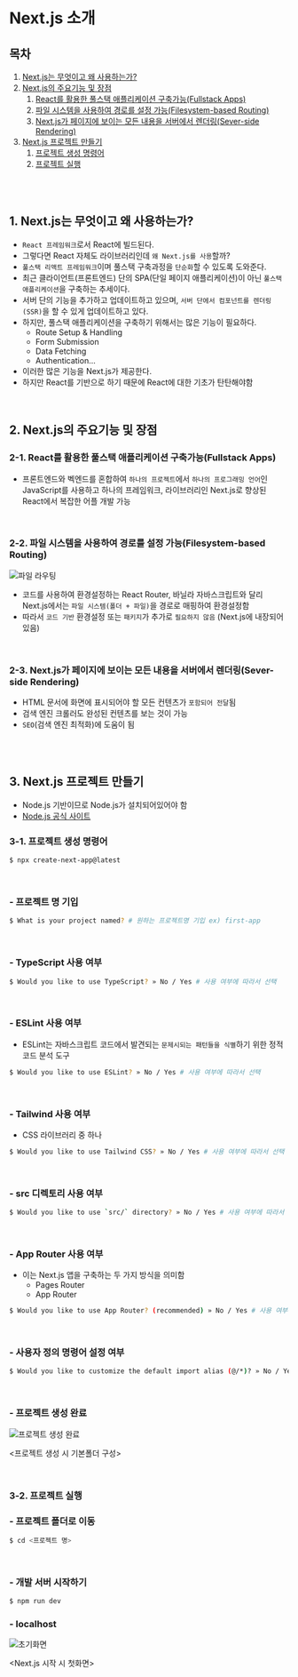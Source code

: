 # Next.js 소개

## 목차

1. [Next.js는 무엇이고 왜 사용하는가?](#1-nextjs는-무엇이고-왜-사용하는가)
2. [Next.js의 주요기능 및 장점](#2-nextjs의-주요기능-및-장점)
    1. [React를 활용한 풀스택 애플리케이션 구축가능(Fullstack Apps)](#2-1-react를-활용한-풀스택-애플리케이션-구축가능fullstack-apps)
    2. [파일 시스템을 사용하여 경로를 설정 가능(Filesystem-based Routing)](#2-2-파일-시스템을-사용하여-경로를-설정-가능filesystem-based-routing)
    3. [Next.js가 페이지에 보이는 모든 내용을 서버에서 렌더링(Sever-side Rendering)](#2-3-nextjs가-페이지에-보이는-모든-내용을-서버에서-렌더링sever-side-rendering)
3. [Next.js 프로젝트 만들기](#3-nextjs-프로젝트-만들기)
    1. [프로젝트 생성 명령어](#3-1-프로젝트-생성-명령어)
    2. [프로젝트 실행](#3-2-프로젝트-실행)

<br>
<br>

## 1. Next.js는 무엇이고 왜 사용하는가?

-   `React 프레임워크`로서 React에 빌드된다.
-   그렇다면 React 자체도 라이브러리인데 `왜 Next.js를 사용`할까?
-   `풀스택 리액트 프레임워크`이며 풀스택 구축과정을 `단순화`할 수 있도록 도와준다.
-   최근 클라이언트(프론트엔드) 단의 SPA(단일 페이지 애플리케이션)이 아닌 `풀스택 애플리케이션`을 구축하는 추세이다.
-   서버 단의 기능을 추가하고 업데이트하고 있으며, `서버 단에서 컴포넌트를 렌더링(SSR)`을 할 수 있게 업데이트하고 있다.
-   하지만, 풀스택 애플리케이션을 구축하기 위해서는 많은 기능이 필요하다.
    -   Route Setup & Handling
    -   Form Submission
    -   Data Fetching
    -   Authentication...
-   이러한 많은 기능을 Next.js가 제공한다.
-   하지만 React를 기반으로 하기 때문에 React에 대한 기초가 탄탄해야함

<br>

## 2. Next.js의 주요기능 및 장점

### 2-1. React를 활용한 풀스택 애플리케이션 구축가능(Fullstack Apps)

-   프론트엔드와 벡엔드를 혼합하여 `하나의 프로젝트`에서 `하나의 프로그래밍 언어`인 JavaScript를 사용하고 하나의 프레임워크, 라이브러리인 Next.js로 향상된 React에서 복잡한 어플 개발 가능

<br>

### 2-2. 파일 시스템을 사용하여 경로를 설정 가능(Filesystem-based Routing)

![파일 라우팅](../img/Nextjs_file_routing.png)

-   코드를 사용하여 환경설정하는 React Router, 바닐라 자바스크립트와 달리 Next.js에서는 `파일 시스템(폴더 + 파일)`을 경로로 매핑하여 환경설정함
-   따라서 `코드 기반` 환경설정 또는 `패키지`가 추가로 `필요하지 않음` (Next.js에 내장되어 있음)

<br>

### 2-3. Next.js가 페이지에 보이는 모든 내용을 서버에서 렌더링(Sever-side Rendering)

-   HTML 문서에 화면에 표시되어야 할 모든 컨텐츠가 `포함되어 전달`됨
-   검색 엔진 크롤러도 완성된 컨텐츠를 보는 것이 가능
-   `SEO`(검색 엔진 최적화)에 도움이 됨

<br>
<br>

## 3. Next.js 프로젝트 만들기

-   Node.js 기반이므로 Node.js가 설치되어있어야 함
-   [Node.js 공식 사이트](https://nodejs.org/en)

### 3-1. 프로젝트 생성 명령어

```bash
$ npx create-next-app@latest
```

<br>

### - 프로젝트 명 기입

```bash
$ What is your project named? # 원하는 프로젝트명 기입 ex) first-app
```

<br>

### - TypeScript 사용 여부

```bash
$ Would you like to use TypeScript? » No / Yes # 사용 여부에 따라서 선택
```

<br>

### - ESLint 사용 여부

-   ESLint는 자바스크립트 코드에서 발견되는 `문제시되는 패턴들을 식별`하기 위한 정적 코드 분석 도구

```bash
$ Would you like to use ESLint? » No / Yes # 사용 여부에 따라서 선택
```

<br>

### - Tailwind 사용 여부

-   CSS 라이브러리 중 하나

```bash
$ Would you like to use Tailwind CSS? » No / Yes # 사용 여부에 따라서 선택
```

<br>

### - src 디렉토리 사용 여부

```bash
$ Would you like to use `src/` directory? » No / Yes # 사용 여부에 따라서 선택
```

<br>

### - App Router 사용 여부

-   이는 Next.js 앱을 구축하는 두 가지 방식을 의미함
    -   Pages Router
    -   App Router

```bash
$ Would you like to use App Router? (recommended) » No / Yes # 사용 여부에 따라서 선택
```

<br>

### - 사용자 정의 명령어 설정 여부

```bash
$ Would you like to customize the default import alias (@/*)? » No / Yes # 사용 여부에 따라서 선택
```

<br>

### - 프로젝트 생성 완료

![프로젝트 생성 완료](../img/Nextjs_project.png)

<프로젝트 생성 시 기본폴더 구성>

<br>

### 3-2. 프로젝트 실행

### - 프로젝트 폴더로 이동

```bash
$ cd <프로젝트 명>
```

<br>

### - 개발 서버 시작하기

```bash
$ npm run dev
```

### - localhost

![초기화면](../img/Nextjs_run_first_page.png)

<Next.js 시작 시 첫화면>
